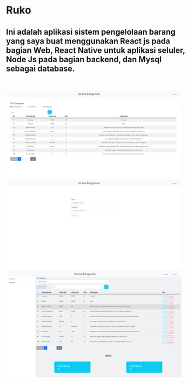 # Ruko
## Ini adalah aplikasi sistem pengelolaan barang yang saya buat menggunakan React js pada bagian Web, React Native untuk aplikasi seluler, Node Js pada bagian backend, dan Mysql sebagai database.
<br>

![alt text](https://github.com/alifaalghifari/aplikasi-ruko/blob/main/images/web_home.png)
![alt text](https://github.com/alifaalghifari/aplikasi-ruko/blob/main/images/web_login.png)
![alt text](https://github.com/alifaalghifari/aplikasi-ruko/blob/main/images/web_dashboard_admin.png)

